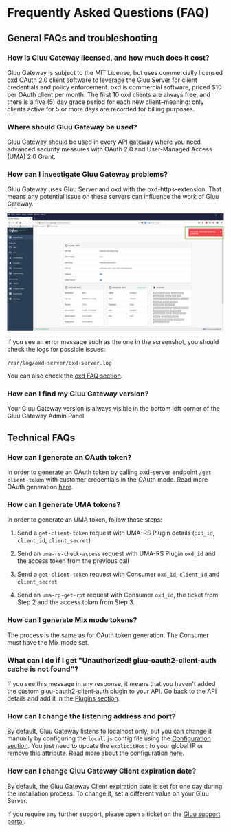 # Frequently Asked Questions (FAQ)

## General FAQs and troubleshooting

### How is Gluu Gateway licensed, and how much does it cost?
Gluu Gateway is subject to the MIT License, but uses commercially licensed oxd OAuth 2.0 client software to leverage the Gluu Server for client credentials and policy enforcement. oxd is commercial software, priced $10 per OAuth client per month. The first 10 oxd clients are always free, and there is a five (5) day grace period for each new client–meaning: only clients active for 5 or more days are recorded for billing purposes.

### Where should Gluu Gateway be used?
Gluu Gateway should be used in every API gateway where you need advanced security measures with OAuth 2.0 and User-Managed Access (UMA) 2.0 Grant.

### How can I investigate Gluu Gateway problems?
Gluu Gateway uses Gluu Server and oxd with the oxd-https-extension. That means any potential issue on these servers can influence the work of Gluu Gateway.

![](./img/10_oxd_error_faq.png)

If you see an error message such as the one in the screenshot, you should check the logs for possible issues:

`/var/log/oxd-server/oxd-server.log`

You can also check the [oxd FAQ section](https://gluu.org/docs/oxd/3.1.3/faq/).

### How can I find my Gluu Gateway version?
Your Gluu Gateway version is always visible in the bottom left corner of the Gluu Gateway Admin Panel. 

## Technical FAQs

### How can I generate an OAuth token?
In order to generate an OAuth token by calling oxd-server endpoint `/get-client-token` with customer credentials in the OAuth mode. Read more OAuth generation [here](https://gluu.org/docs/oxd/api/#get-client-token).

### How can I generate UMA tokens?
In order to generate an UMA token, follow these steps:

1. Send a `get-client-token` request with UMA-RS Plugin details (`oxd_id`, `client_id`, `client_secret`)

1. Send an `uma-rs-check-access` request with UMA-RS Plugin `oxd_id` and the access token from the previous call

1. Send a `get-client-token` request with Consumer `oxd_id`, `client_id` and `client_secret` 

1. Send an `uma-rp-get-rpt` request with Consumer `oxd_id`, the ticket from Step 2 and the access token from Step 3.

### How can I generate Mix mode tokens?
The process is the same as for OAuth token generation. The Consumer must have the Mix mode set.  

### What can I do if I get "Unauthorized! gluu-oauth2-client-auth cache is not found"?
If you see this message in any response, it means that you haven't added the custom gluu-oauth2-client-auth plugin to your API. Go back to the API details and add it in the [Plugins section](https://gluu.org/docs/gg/3.1.3/admin-gui/#manage-apis). 

### How can I change the listening address and port?
By default, Gluu Gateway listens to localhost only, but you can change it manually by configuring the `local.js` config file using the [Configuration section](https://gluu.org/docs/gg/3.1.3/configuration/#admin-gui-portal-konga). You just need to update the `explicitHost` to your global IP or remove this attribute. Read more about the configuration [here](https://sailsjs.com/documentation/reference/configuration/sails-config).
 
### How can I change Gluu Gateway Client expiration date?
By default, the Gluu Gateway Client expiration date is set for one day during the installation process. To change it, set a different value on your Gluu Server.

If you require any further support, please open a ticket on the [Gluu support portal](https://support.gluu.org).

